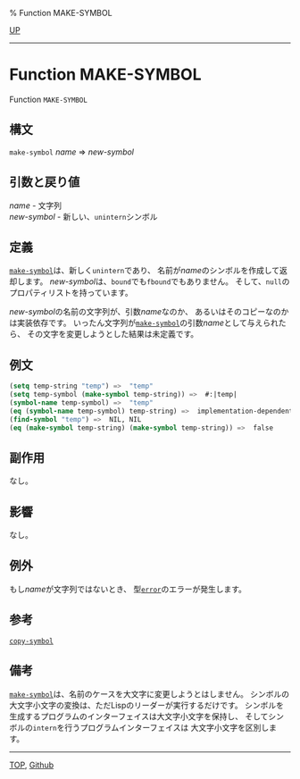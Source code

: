 % Function MAKE-SYMBOL

[UP](10.2.html)  

---

# Function **MAKE-SYMBOL**


Function `MAKE-SYMBOL`


## 構文

`make-symbol` *name* => *new-symbol*


## 引数と戻り値

*name* - 文字列  
*new-symbol* - 新しい、`unintern`シンボル


## 定義

[`make-symbol`](10.2.make-symbol.html)は、新しく`unintern`であり、
名前が*name*のシンボルを作成して返却します。
*new-symbol*は、`bound`でも`fbound`でもありません。
そして、`null`のプロパティリストを持っています。

*new-symbol*の名前の文字列が、引数*name*なのか、
あるいはそのコピーなのかは実装依存です。
いったん文字列が[`make-symbol`](10.2.make-symbol.html)の引数*name*として与えられたら、
その文字を変更しようとした結果は未定義です。


## 例文

```lisp
(setq temp-string "temp") =>  "temp"
(setq temp-symbol (make-symbol temp-string)) =>  #:|temp|
(symbol-name temp-symbol) =>  "temp"
(eq (symbol-name temp-symbol) temp-string) =>  implementation-dependent
(find-symbol "temp") =>  NIL, NIL
(eq (make-symbol temp-string) (make-symbol temp-string)) =>  false
```

## 副作用

なし。


## 影響

なし。


## 例外

もし*name*が文字列ではないとき、
型[`error`](9.2.error-condition.html)のエラーが発生します。


## 参考

[`copy-symbol`](10.2.copy-symbol.html)


## 備考

[`make-symbol`](10.2.make-symbol.html)は、名前のケースを大文字に変更しようとはしません。
シンボルの大文字小文字の変換は、ただLispのリーダーが実行するだけです。
シンボルを生成するプログラムのインターフェイスは大文字小文字を保持し、
そしてシンボルの`intern`を行うプログラムインターフェイスは
大文字小文字を区別します。


---
[TOP](index.html),  [Github](https://github.com/nptcl/npt-japanese)

